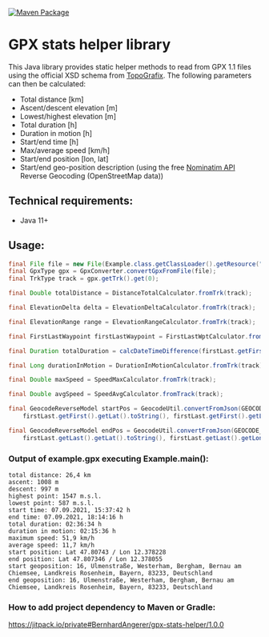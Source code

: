 [![Maven Package](https://github.com/BernhardAngerer/gpx-stats-helper/actions/workflows/maven-publish.yml/badge.svg)](https://github.com/BernhardAngerer/gpx-stats-helper/actions/workflows/maven-publish.yml)

# GPX stats helper library

This Java library provides static helper methods to read from GPX 1.1 files using the official XSD schema from [TopoGrafix](https://www.topografix.com/gpx.asp). The following parameters can then be calculated: 
+ Total distance [km]
+ Ascent/descent elevation [m]
+ Lowest/highest elevation [m]
+ Total duration [h]
+ Duration in motion [h]
+ Start/end time [h]
+ Max/average speed [km/h]
+ Start/end position [lon, lat]
+ Start/end geo-position description (using the free [Nominatim API](https://nominatim.org/release-docs/develop/api/Reverse/) Reverse Geocoding (OpenStreetMap data))

## Technical requirements:
+ Java 11+

## Usage:
```java
final File file = new File(Example.class.getClassLoader().getResource("example/example1.gpx").getFile());
final GpxType gpx = GpxConverter.convertGpxFromFile(file);
final TrkType track = gpx.getTrk().get(0);

final Double totalDistance = DistanceTotalCalculator.fromTrk(track);

final ElevationDelta delta = ElevationDeltaCalculator.fromTrk(track);

final ElevationRange range = ElevationRangeCalculator.fromTrk(track);

final FirstLastWaypoint firstLastWaypoint = FirstLastWptCalculator.fromTrk(track);

final Duration totalDuration = calcDateTimeDifference(firstLast.getFirst().getTime(), firstLast.getLast().getTime());

final Long durationInMotion = DurationInMotionCalculator.fromTrk(track);

final Double maxSpeed = SpeedMaxCalculator.fromTrk(track);

final Double avgSpeed = SpeedAvgCalculator.fromTrack(track);

final GeocodeReverseModel startPos = GeocodeUtil.convertFromJson(GEOCODE_SERVICE.reverseGeocode(
    firstLast.getFirst().getLat().toString(), firstLast.getFirst().getLon().toString()));

final GeocodeReverseModel endPos = GeocodeUtil.convertFromJson(GEOCODE_SERVICE.reverseGeocode(
    firstLast.getLast().getLat().toString(), firstLast.getLast().getLon().toString()));
```

### Output of example.gpx executing Example.main():
```
total distance: 26,4 km
ascent: 1008 m
descent: 997 m
highest point: 1547 m.s.l.
lowest point: 587 m.s.l.
start time: 07.09.2021, 15:37:42 h
end time: 07.09.2021, 18:14:16 h
total duration: 02:36:34 h
duration in motion: 02:15:36 h
maximum speed: 51,9 km/h
average speed: 11,7 km/h
start position: Lat 47.80743 / Lon 12.378228
end position: Lat 47.807346 / Lon 12.378055
start geoposition: 16, Ulmenstraße, Westerham, Bergham, Bernau am Chiemsee, Landkreis Rosenheim, Bayern, 83233, Deutschland
end geoposition: 16, Ulmenstraße, Westerham, Bergham, Bernau am Chiemsee, Landkreis Rosenheim, Bayern, 83233, Deutschland
```

### How to add project dependency to Maven or Gradle:

https://jitpack.io/private#BernhardAngerer/gpx-stats-helper/1.0.0
